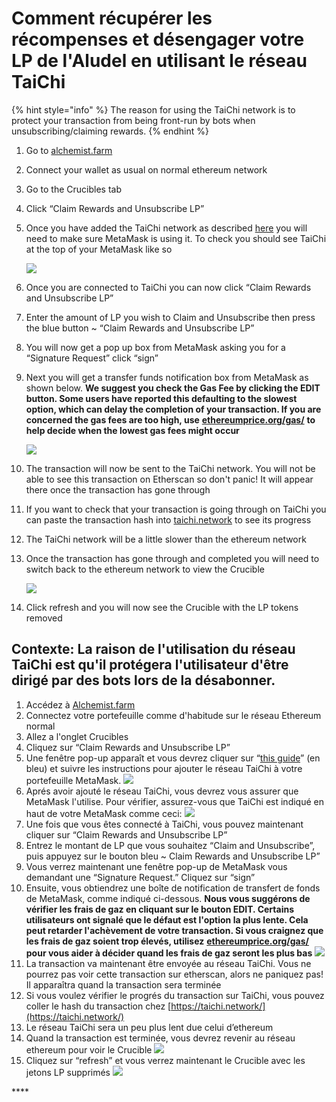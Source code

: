 # Comment récupérer les récompenses et désengager votre LP de l'Aludel en utilisant le réseau TaiChi

{% hint style="info" %}
The reason for using the TaiChi network is to protect your transaction from being front-run by bots when unsubscribing/claiming rewards.
{% endhint %}

1. Go to [alchemist.farm](https://alchemist.farm)
2. Connect your wallet as usual on normal ethereum network
3. Go to the Crucibles tab
4. Click “Claim Rewards and Unsubscribe LP” 
5. Once you have added the TaiChi network as described [here](https://github.com/Taichi-Network/docs/blob/master/sendPriveteTx_tutorial.md) you will need to make sure MetaMask is using it. To check you should see TaiChi at the top of your MetaMask like so

   ![](https://i.imgur.com/kszVVbq.png)

6. Once you are connected to TaiChi you can now click “Claim Rewards and Unsubscribe LP”
7. Enter the amount of LP you wish to Claim and Unsubscribe then press the blue button ~ “Claim Rewards and Unsubscribe LP”
8. You will now get a pop up box from MetaMask asking you for a “Signature Request” click “sign”
9. Next you will get a transfer funds notification box from MetaMask as shown below. **We suggest you check the Gas Fee by clicking the EDIT button.  Some users have reported this defaulting to the slowest option, which can delay the completion of your transaction. If you are concerned the gas fees are too high, use** [**ethereumprice.org/gas/**](https://ethereumprice.org/gas/) **to help decide when the lowest gas fees might occur**

   ![](https://i.imgur.com/FKnztJS.png)

10. The transaction will now be sent to the TaiChi network. You will not be able to see this transaction on Etherscan so don't panic! It will appear there once the transaction has gone through
11. If you want to check that your transaction is going through on TaiChi you can paste the transaction hash into [taichi.network](https://taichi.network/) to see its progress
12. The TaiChi network will be a little slower than the ethereum network
13. Once the transaction has gone through and completed you will need to switch back to the ethereum network to view the Crucible

    ![](https://i.imgur.com/fcPY6Zp.png) 

14. Click refresh and you will now see the Crucible with the LP tokens removed

## Contexte: La raison de l'utilisation du réseau TaiChi est qu'il protégera l'utilisateur d'être dirigé par des bots lors de la désabonner.

1. Accédez à [Alchemist.farm](https://alchemist.farm/)
2. Connectez votre portefeuille comme d'habitude sur le réseau Ethereum normal
3. Allez a l'onglet Crucibles
4. Cliquez sur “Claim Rewards and Unsubscribe LP”
5. Une fenêtre pop-up apparaît et vous devrez cliquer sur “[this guide](https://github.com/Taichi-Network/docs/blob/master/sendPriveteTx_tutorial.md)” \(en bleu\) et suivre les instructions pour ajouter le réseau TaiChi à votre portefeuille MetaMask. ![](https://i.imgur.com/y93rvM5.png)
6. Aprés avoir ajouté le réseau TaiChi, vous devrez vous assurer que MetaMask l'utilise. Pour vérifier, assurez-vous que TaiChi est indiqué en haut de votre MetaMask comme ceci: ![](https://i.imgur.com/m58D30U.png)
7. Une fois que vous êtes connecté à TaiChi, vous pouvez maintenant cliquer sur “Claim Rewards and Unsubscribe LP”
8. Entrez le montant de LP que vous souhaitez “Claim and Unsubscribe”, puis appuyez sur le bouton bleu ~ Claim Rewards and Unsubscribe LP”
9. Vous verrez maintenant une fenêtre pop-up de MetaMask vous demandant une “Signature Request.” Cliquez sur “sign”
10. Ensuite, vous obtiendrez une boîte de notification de transfert de fonds de MetaMask, comme indiqué ci-dessous. **Nous vous suggérons de vérifier les frais de gaz en cliquant sur le bouton EDIT. Certains utilisateurs ont signalé que le défaut est l'option la plus lente. Cela peut retarder l'achèvement de votre transaction. Si vous craignez que les frais de gaz soient trop élevés, utilisez** [**ethereumprice.org/gas/**](https://ethereumprice.org/gas/) **pour vous aider à décider quand les frais de gaz seront les plus bas** ![](https://i.imgur.com/Y3iGFQ6.png)
11. La transaction va maintenant être envoyée au réseau TaiChi. Vous ne pourrez pas voir cette transaction sur etherscan, alors ne paniquez pas! Il apparaîtra quand la transaction sera terminée
12. Si vous voulez vérifier le progrés du transaction sur TaiChi, vous pouvez coller le hash du transaction chez [https://taichi.network/](https://taichi.network/) 
13. Le réseau TaiChi sera un peu plus lent due celui d’ethereum  
14. Quand la transaction est terminée, vous devrez revenir au réseau ethereum pour voir le Crucible ![](https://i.imgur.com/efSkOtW.png)
15. Cliquez sur “refresh” et vous verrez maintenant le Crucible avec les jetons LP supprimés ![](https://i.imgur.com/bbbCn6F.png)

\*\*\*\*

